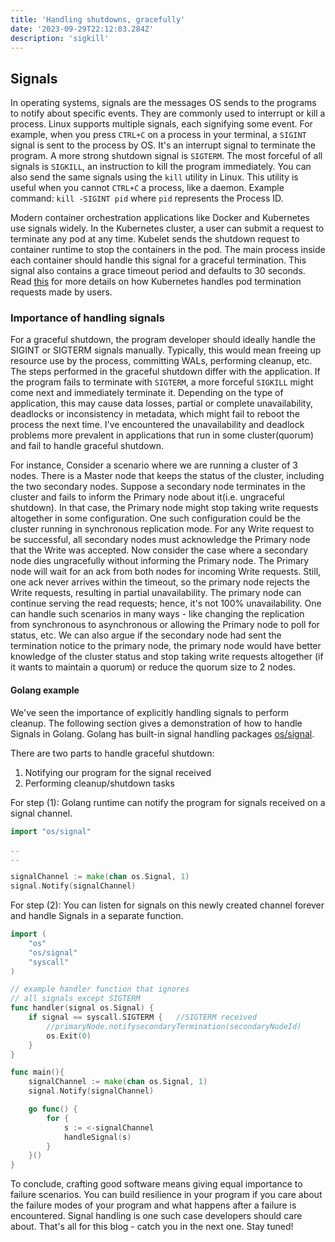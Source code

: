 ```yaml
---
title: 'Handling shutdowns, gracefully'
date: '2023-09-29T22:12:03.284Z'
description: 'sigkill'
---
```


## Signals

In operating systems, signals are the messages OS sends to the programs to notify about specific events. They are commonly used to interrupt or kill a process. Linux supports multiple signals, each signifying some event. For example, when you press `CTRL+C` on a process in your terminal, a `SIGINT` signal is sent to the process by OS. It's an interrupt signal to terminate the program. A more strong shutdown signal is `SIGTERM`. The most forceful of all signals is `SIGKILL`, an instruction to kill the program immediately. You can also send the same signals using the `kill` utility in Linux. This utility is useful when you cannot `CTRL+C` a process, like a daemon. Example command: `kill -SIGINT pid` where `pid` represents the Process ID.

Modern container orchestration applications like Docker and Kubernetes use signals widely. In the Kubernetes cluster, a user can submit a request to terminate any pod at any time. Kubelet sends the shutdown request to container runtime to stop the containers in the pod. The main process inside each container should handle this signal for a graceful termination. This signal also contains a grace timeout period and defaults to 30 seconds. Read [this](https://kubernetes.io/docs/concepts/workloads/pods/pod-lifecycle/#pod-termination) for more details on how Kubernetes handles pod termination requests made by users.  

### Importance of handling signals
For a graceful shutdown, the program developer should ideally handle the SIGINT or SIGTERM signals manually. Typically, this would mean freeing up resource use by the process, committing WALs, performing cleanup, etc. The steps performed in the graceful shutdown differ with the application. If the program fails to terminate with `SIGTERM`, a more forceful `SIGKILL` might come next and immediately terminate it. Depending on the type of application, this may cause data losses, partial or complete unavailability, deadlocks or inconsistency in metadata, which might fail to reboot the process the next time. I've encountered the unavailability and deadlock problems more prevalent in applications that run in some cluster(quorum) and fail to handle graceful shutdown. 

For instance, Consider a scenario where we are running a cluster of 3 nodes. There is a Master node that keeps the status of the cluster, including the two secondary nodes. Suppose a secondary node terminates in the cluster and fails to inform the Primary node about it(i.e. ungraceful shutdown). In that case, the Primary node might stop taking write requests altogether in some configuration. One such configuration could be the cluster running in synchronous replication mode. For any Write request to be successful, all secondary nodes must acknowledge the Primary node that the Write was accepted. Now consider the case where a secondary node dies ungracefully without informing the Primary node. The Primary node will wait for an ack from both nodes for incoming Write requests. Still, one ack never arrives within the timeout, so the primary node rejects the Write requests, resulting in partial unavailability. The primary node can continue serving the read requests; hence, it's not 100% unavailability. One can handle such scenarios in many ways - like changing the replication from synchronous to asynchronous or allowing the Primary node to poll for status, etc. We can also argue if the secondary node had sent the termination notice to the primary node, the primary node would have better knowledge of the cluster status and stop taking write requests altogether (if it wants to maintain a quorum) or reduce the quorum size to 2 nodes.

#### Golang example

We've seen the importance of explicitly handling signals to perform cleanup. The following section gives a demonstration of how to handle Signals in Golang. Golang has built-in signal handling packages [os/signal](https://pkg.go.dev/os/signal). 

There are two parts to handle graceful shutdown: 
1. Notifying our program for the signal received
2. Performing cleanup/shutdown tasks 

For step (1): Golang runtime can notify the program for signals received on a signal channel.

```go
import "os/signal"

..
..

signalChannel := make(chan os.Signal, 1)
signal.Notify(signalChannel)

```

For step (2): You can listen for signals on this newly created channel forever and handle Signals in a separate function.  

```go
import (
    "os"
    "os/signal"
    "syscall"
)

// example handler function that ignores 
// all signals except SIGTERM
func handler(signal os.Signal) {
	if signal == syscall.SIGTERM {   //SIGTERM received
        //primaryNode.notifysecondaryTermination(secondaryNodeId)
		os.Exit(0)
	}
}

func main(){
    signalChannel := make(chan os.Signal, 1)
    signal.Notify(signalChannel)

    go func() {
		for {
			s := <-signalChannel
			handleSignal(s)
		}
	}()
}
```

To conclude, crafting good software means giving equal importance to failure scenarios. You can build resilience in your program if you care about the failure modes of your program and what happens after a failure is encountered. Signal handling is one such case developers should care about. That's all for this blog - catch you in the next one. Stay tuned!